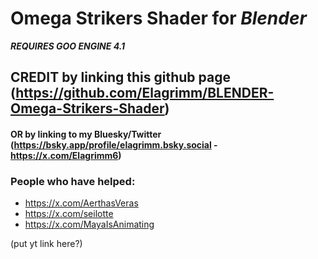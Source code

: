 # Omega Strikers Shader for ***Blender***
__*REQUIRES GOO ENGINE 4.1*__

## **CREDIT** by linking this github page (https://github.com/Elagrimm/BLENDER-Omega-Strikers-Shader) 
#### **OR** by linking to my Bluesky/Twitter (https://bsky.app/profile/elagrimm.bsky.social - https://x.com/Elagrimm6)

### People who have helped:
- https://x.com/AerthasVeras
- https://x.com/seilotte
- https://x.com/MayaIsAnimating



(put yt link here?)
